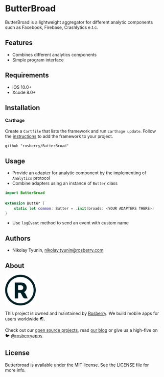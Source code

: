 # ButterBroad

ButterBroad is a lightweight aggregator for different analytic components such as Facebook, Firebase, Crashlytics e.t.c.

## Features
- Combines different analytics components
- Simple program interface

## Requirements

- iOS 10.0+
- Xcode 8.0+

## Installation

#### Carthage
Create a `Cartfile` that lists the framework and run `carthage update`. Follow the [instructions](https://github.com/Carthage/Carthage#adding-frameworks-to-an-application) to add the framework to your project.

```
github "rosberry/ButterBroad"
```

## Usage
- Provide an adapter for analytic component by the implementing of  `Analytics` protocol
- Combine adapters using an instance of `Butter` class
```swift
import ButterBroad

extension Butter {
    static let common: Butter = .init(broads: <YOUR ADAPTERS THERE>)
}
```
- Use `logEvent` method to send an event with custom name  

## Authors

* Nikolay Tyunin, nikolay.tyunin@rosberry.com

## About

<img src="https://github.com/rosberry/Foundation/blob/master/Assets/full_logo.png?raw=true" height="100" />

This project is owned and maintained by [Rosberry](http://rosberry.com). We build mobile apps for users worldwide 🌏.

Check out our [open source projects](https://github.com/rosberry), read [our blog](https://medium.com/@Rosberry) or give us a high-five on 🐦 [@rosberryapps](http://twitter.com/RosberryApps).

## License

Butterbroad is available under the MIT license. See the LICENSE file for more info.
